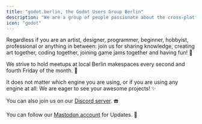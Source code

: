 ```yaml
---
title: "godot.berlin, the Godot Users Group Berlin"
description: "We are a group of people passionate about the cross-platform, free and open-source Godot game engine."
icon: "godot"
---
```


Regardless if you are an artist, designer, programmer, beginner, hobbyist, professional or anything in between: join us for sharing knowledge, creating art together, coding together, joining game jams together and having fun! 🚀

We strive to hold meetups at local Berlin makespaces every second and fourth Friday of the month. 🌳

It does not matter which engine you are using, or if you are using any engine at all: We are eager to see your awesome projects! ✨

You can also join us on our [Discord server](https://discord.gg/dqg7TxMRH9). ☎️

You can follow our [Mastodon account](https://mastodon.gamedev.place/@GodotUserGroupBerlin) for Updates. 📣
